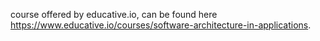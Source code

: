 
course offered by educative.io, can be found here https://www.educative.io/courses/software-architecture-in-applications.

